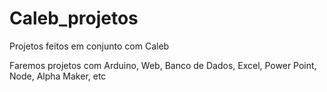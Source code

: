 # Caleb_projetos
Projetos feitos em conjunto com Caleb

Faremos projetos com Arduino, Web, Banco de Dados, Excel, Power Point, Node, Alpha Maker, etc
